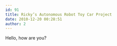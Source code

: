 ```yaml
---
id: 91
title: Ricky’s Autonomous Robot Toy Car Project
date: 2010-12-20 00:28:51
author: 2
---
```


Hello, how are you?